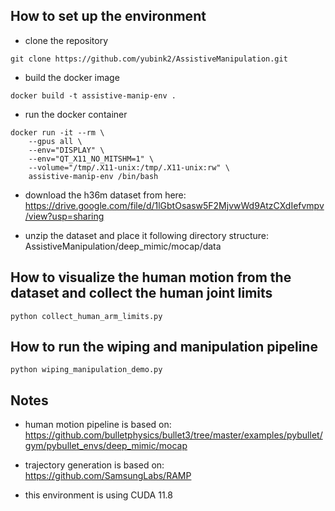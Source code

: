 ## How to set up the environment

* clone the repository
```
git clone https://github.com/yubink2/AssistiveManipulation.git
```

* build the docker image
```
docker build -t assistive-manip-env .
```

* run the docker container
```
docker run -it --rm \
    --gpus all \
    --env="DISPLAY" \
    --env="QT_X11_NO_MITSHM=1" \
    --volume="/tmp/.X11-unix:/tmp/.X11-unix:rw" \
    assistive-manip-env /bin/bash
```

* download the h36m dataset from here: https://drive.google.com/file/d/1lGbtOsasw5F2MjvwWd9AtzCXdIefvmpv/view?usp=sharing

* unzip the dataset and place it following directory structure: AssistiveManipulation/deep_mimic/mocap/data

## How to visualize the human motion from the dataset and collect the human joint limits

```
python collect_human_arm_limits.py
```

## How to run the wiping and manipulation pipeline

```
python wiping_manipulation_demo.py
```

## Notes

* human motion pipeline is based on: https://github.com/bulletphysics/bullet3/tree/master/examples/pybullet/gym/pybullet_envs/deep_mimic/mocap

* trajectory generation is based on: https://github.com/SamsungLabs/RAMP

* this environment is using CUDA 11.8